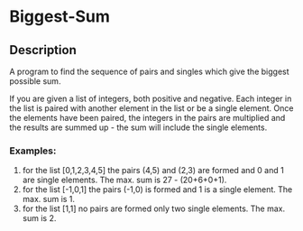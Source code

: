 # Biggest-Sum

## Description

A program to find the sequence of pairs and singles which give the biggest possible sum.

If you are given a list of integers, both positive and negative. Each integer in the list is paired with another element in the list or be a single element. Once the elements have been paired, the integers in the pairs are multiplied and the results are summed up - the sum will include the single elements.

### Examples:

1. for the list [0,1,2,3,4,5] the pairs (4,5) and (2,3) are formed and 0 and 1 are single elements. The max. sum is 27 - (20+6+0+1).
2. for the list [-1,0,1] the pairs (-1,0) is formed and 1 is a single element. The max. sum is 1.
3. for the list [1,1] no pairs are formed only two single elements. The max. sum is 2.
